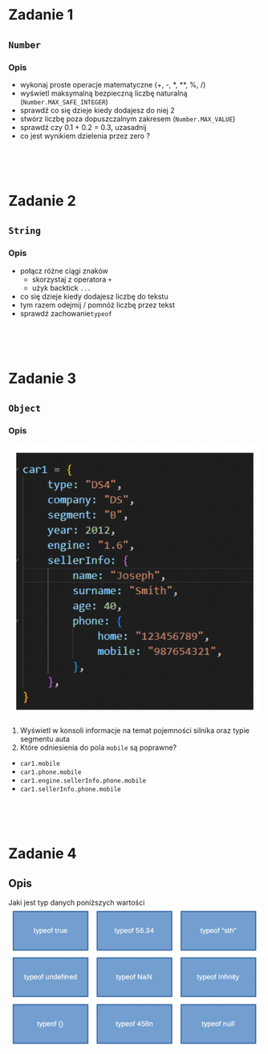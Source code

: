 # Zadanie 1

## `Number`
### **Opis**
- wykonaj proste operacje matematyczne (+, -, *, **, %, /)
- wyświetl maksymalną bezpieczną liczbę naturalną (`Number.MAX_SAFE_INTEGER`)
- sprawdź co się dzieje kiedy dodajesz do niej 2 
- stwórz liczbę poza dopuszczalnym zakresem (`Number.MAX_VALUE`)
- sprawdź czy 0.1 + 0.2 = 0.3, uzasadnij
- co jest wynikiem dzielenia przez zero ?
<br/>
<br/>
<br/>

# Zadanie 2
## `String`
### **Opis**

- połącz różne ciągi znaków
    - skorzystaj z operatora `+`
    - użyk backtick `...`
- co się dzieje kiedy dodajesz liczbę do tekstu
- tym razem odejmij / pomnóż liczbę przez tekst
- sprawdź zachowanie`typeof`
<br/>
<br/>
<br/>

# Zadanie 3
## `Object`
### **Opis**
![](../images/data-types/object.png)

1. Wyświetl w konsoli informacje na temat pojemności silnika oraz typie segmentu auta
2. Które odniesienia do pola `mobile` są poprawne?
- `car1.mobile`
- `car1.phone.mobile`
- `car1.engine.sellerInfo.phone.mobile`
- `car1.sellerInfo.phone.mobile`
<br/>
<br/>
<br/>

# Zadanie 4
## Opis
Jaki jest typ danych poniższych wartości
![alt text](../images/data-types/typeOf.png)